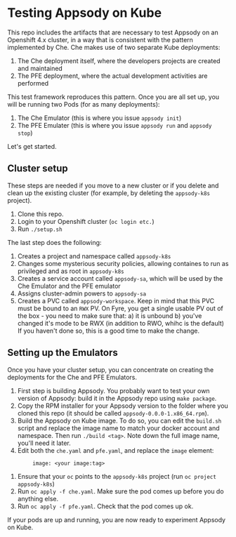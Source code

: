# Testing Appsody on Kube
This repo includes the artifacts that are necessary to test Appsody on an Openshift 4.x cluster, in a way that is consistent with the pattern implemented by Che.
Che makes use of two separate Kube deployments:
1) The Che deployment itself, where the developers projects are created and maintained
2) The PFE deployment, where the actual development activities are performed

This test framework reproduces this pattern. Once you are all set up, you will be running two Pods (for as many deployments):
1) The Che Emulator (this is where you issue `appsody init`) 
2) The PFE Emulater (this is where you issue `appsody run` and `appsody stop`)

Let's get started.
## Cluster setup
These steps are needed if you move to a new cluster or if you delete and clean up the existing cluster (for example, by deleting the `appsody-k8s` project).
1) Clone this repo.
1) Login to your Openshift cluster (`oc login etc.`)
1) Run `./setup.sh`

The last step does the following:
1) Creates a project and namespace called `appsody-k8s`
1) Changes some mysterious security policies, allowing containes to run as privileged and as root in `appsody-k8s`
1) Creates a service account called `appsody-sa`, which will be used by the Che Emulator and the PFE emulator
1) Assigns cluster-admin powers to `appsody-sa`
1) Creates a PVC called `appsody-workspace`. Keep in mind that this PVC must be bound to an `RWX` PV. On Fyre, you get a single usable PV out of the box - you need to make sure that:
a) it is unbound
b) you've changed it's mode to be RWX (in addition to RWO, whihc is the default)
If you haven't done so, this is a good time to make the change.

## Setting up the Emulators
Once you have your cluster setup, you can concentrate on creating the deployments for the Che and PFE Emulators.
1) First step is building Appsody. You probably want to test your own version of Appsody: build it in the Appsody repo using `make package`. 
1) Copy the RPM installer for your Appsody version to the folder where you cloned this repo (it should be called `appsody-0.0.0-1.x86_64.rpm`).
1) Build the Appsody on Kube image. To do so, you can edit the `build.sh` script and replace the image name to match your docker account and namespace. Then run `./build <tag>`. Note down the full image name, you'll need it later.
1) Edit both the `che.yaml` and `pfe.yaml`, and replace the `image` element:
```
        image: <your image:tag>
```
1) Ensure that your `oc` points to the `appsody-k8s` project (run `oc project appsody-k8s`)
1) Run `oc apply -f che.yaml`. Make sure the pod comes up before you do anything else.
1) Run `oc apply -f pfe.yaml`. Check that the pod comes up ok.

If your pods are up and running, you are now ready to experiment Appsody on Kube.

